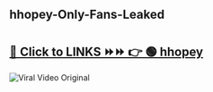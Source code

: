 
 ## hhopey-Only-Fans-Leaked

# <h2><a href="https://clipsfans.com/hhopey&ref=git">🔗 Click to LINKS ⏩⏩ 👉 🟢 hhopey </a></h2>

<a href="https://clipsfans.com/hhopey&ref=git" rel="nofollow" data-target="animated-image.originalLink"><img src="https://i.ibb.co.com/xMMVF88/686577567.gif" alt="Viral Video Original" style="max-width: 100%; display: inline-block;" data-target="animated-image.originalImage"></a>
